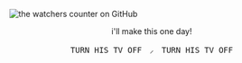 ![the watchers counter on GitHub](https://komarev.com/ghpvc/?username=voughtint)




<p align="center"> i'll make this one day!

<p align="center"> <kbd>TURN HIS TV OFF　⸝　TURN HIS TV OFF</kbd>


